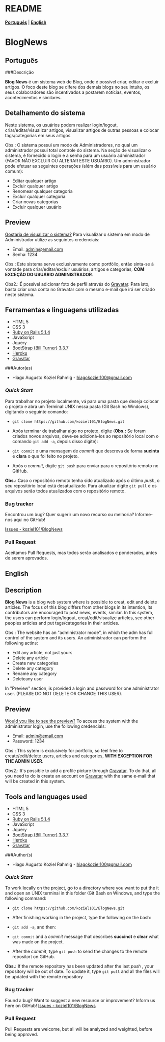 # README

[**Português**](#português) | [**English**](#english)

BlogNews
=====================================================================================================

Português
--------------------------

###Descrição

**Blog News** é um sistema web de Blog, onde é possível criar, editar e excluir artigos. O foco deste blog se difere dos demais blogs no seu intuito, os seus colaboradores são incentivados a postarem notícias, eventos, acontecimentos e similares. 

## Detalhamento do sistema
Neste sistema, os usuários podem realizar login/logout, criar/editar/visualizar artigos, visualizar artigos de outras pessoas e colocar tags/categorias em seus artigos.

Obs.: O sistema possui um modo de Administradores, no qual um administrador possui total controle do sistema. Na seção de visualizar o sistema, é fornecido o login e a senha para um usuário administrador (FAVOR NÃO EXCLUIR OU ALTERAR ESTE USUÁRIO). Um administrador pode efetuar as seguintes operações (além das possíveis para um usuário comum):
* Editar qualquer artigo
* Excluir qualquer artigo
* Renomear qualquer categoria
* Excluir qualquer categoria
* Criar novas categorias
* Excluir qualquer usuário

## Preview

[Gostaria de visualizar o sistema?](https://blog-news.herokuapp.com/)
Para visualizar o sistema em modo de Administrador utilize as seguintes credenciais:
* Email: admin@email.com
* Senha: 1234

Obs.: Este sistema serve exclusivamente como portfólio, então sinta-se à vontade para criar/editar/excluir usuários, artigos e categorias, **COM EXCEÇÃO DO USUÁRIO ADMINISTRADOR**.

Obs2.: É possível adicionar foto de perfil através do [Gravatar](https://www.gravatar.com). Para isto, basta criar uma conta no Gravatar com o mesmo e-mail que irá ser criado neste sistema.

## Ferramentas e linguagens utilizadas

* HTML 5
* CSS 3
* [Ruby on Rails 5.1.4](http://rubyonrails.org/)
* JavaScript
* Jquery
* [BootStrap (Bill Turner) 3.3.7](https://getbootstrap.com/docs/3.3/)
* [Heroku](https://www.heroku.com/)
* [Gravatar](https://www.gravatar.com)

###Autor(es)
 * Hiago Augusto Koziel Rahmig - <hiagokoziel100@gmail.com>
 
### *Quick Start*
Para trabalhar no projeto localmente, vá para uma pasta que deseja colocar o projeto e abra um Terminal UNIX nessa pasta (Git Bash no Windows), digitando o seguinte comando:

* `git clone https://github.com/koziel101/BlogNews.git`

* Após terminar de trabalhar algo no projeto, digite (**Obs.:** Se foram criados novos arquivos, deve-se adicioná-los ao repositório local com o comando `git add -a`, depois disso digite):

* `git commit` e uma mensagem de *commit* que descreva de forma **sucinta** e **clara** o que foi feito no projeto.

* Após o *commit*, digite `git push` para enviar para o repositório remoto no GitHub.

**Obs.:** Caso o repositório remoto tenha sido atualizado após o último *push*, o seu repositório local está desatualizado. Para atualizar digite `git pull` e os arquivos serão todos atualizados com o repositório remoto.


### Bug tracker
Encontrou um bug? Quer sugerir um novo recurso ou melhoria? Informe-nos aqui no GitHub!

[Issues - koziel101/BlogNews](https://github.com/koziel101/BlogNews/issues)

### Pull Request
Aceitamos Pull Requests, mas todos serão analisados e ponderados, antes de serem aprovados.

English
--------------------------

## Description

**Blog News** is a blog web system where is possible to creat, edit and delete articles. The focus of this blog differs from other blogs in its intention, its contributors are encouraged to post news, events, similar.
In this system, the users can perform login/logout, creat/edit/visualize articles, see other peoples articles and put tags/categories in their articles.

Obs.: The website has an "administrator mode", in which the adm has full control of the system and its users. An administrador can perform the following actins:
* Edit any article, not just yours
* Delete any article
* Create new  categories
* Delete any category
* Rename any category
* Deleteany user

In "Preview" section, is provided a login and password for one administrator user. (PLEASE DO NOT DELETE OR CHANGE THIS USER).

## Preview
[Would you like to see the preview?](https://blog-news.herokuapp.com/)
To access the system with the administrator login, use the following credencials:
* Email: admin@email.com
* Password: 1234

Obs.: This sytem is exclusively for portfolio, so feel free to create/edit/delete users, articles and categories, **WITH EXCEPTION FOR THE ADMIN USER**.

Obs2.: It's possible to add a profile picture through [Gravatar](https://www.gravatar.com). To do that, all you need to do is create an account on [Gravatar](https://www.gravatar.com) with the same e-mail that will be created in this system.

## Tools and languages used

* HTML 5
* CSS 3
* [Ruby on Rails 5.1.4](http://rubyonrails.org/)
* JavaScript
* Jquery
* [BootStrap (Bill Turner) 3.3.7](https://getbootstrap.com/docs/3.3/)
* [Heroku](https://www.heroku.com/)
* [Gravatar](https://www.gravatar.com)

###Author(s)
 * Hiago Augusto Koziel Rahmig - <hiagokoziel100@gmail.com>
 
### *Quick Start*
To work locally on the project, go to a directory where you want to put the it and open an UNIX terminal in this folder (Git Bash on Windows, and type the following command:

* `git clone https://github.com/koziel101/BlogNews.git`

* After finishing working in the project, type the following on the bash:
 
* `git add -a`, and then:

* `git commit` and a *commit* message that describes **succinct** e **clear** what was made on the project.

* After the *commit*, type `git push` to send the changes to the remote repositort on GitHub.

**Obs.:** If the remote repository has been updated after the last *push* , your repository will be out of date. To update it, type `git pull` and all the files will be updated with the remote repository

### Bug tracker
Found a bug? Want to suggest a new resource or improvement? Inform us here on GitHub!
[Issues - koziel101/BlogNews](https://github.com/koziel101/BlogNews/issues)

### Pull Request
Pull Requests are welcome, but all will be analyzed and weighted, before being approved.
